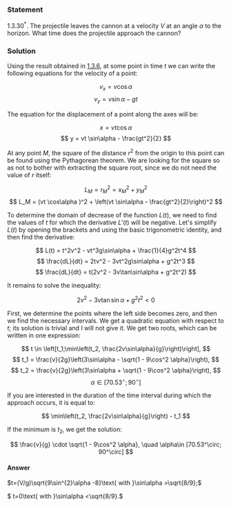 ###  Statement 

$1.3.30^*.$ The projectile leaves the cannon at a velocity $V$ at an angle $\alpha$ to the horizon. What time does the projectile approach the cannon? 

### Solution

Using the result obtained in [1.3.6](../1.3.6), at some point in time $t$ we can write the following equations for the velocity of a point:

$$v_x = v \cos\alpha$$ $$v_y = v \sin\alpha - gt$$ 

The equation for the displacement of a point along the axes will be:

$$x = vt \cos\alpha$$ $$ y = vt \sin\alpha - \frac{gt^2}{2} $$ 

At any point $M$, the square of the distance $r^2$ from the origin to this point can be found using the Pythagorean theorem. We are looking for the square so as not to bother with extracting the square root, since we do not need the value of $r$ itself:

$$L_M = r_M^2 = x_M^2 + y_M^2 $$ $$ L_M = (vt \cos\alpha )^2 + \left(vt \sin\alpha - \frac{gt^2}{2}\right)^2 $$ 

To determine the domain of decrease of the function $L(t)$, we need to find the values ​​of $t$ for which the derivative $L'(t)$ will be negative. Let's simplify $L(t)$ by opening the brackets and using the basic trigonometric identity, and then find the derivative:

$$ L(t) = t^2v^2 - vt^3g\sin\alpha + \frac{1}{4}g^2t^4 $$ $$ \frac{dL}{dt} = 2tv^2 - 3vt^2g\sin\alpha + g^2t^3 $$ $$ \frac{dL}{dt} = t(2v^2 - 3v\tan\sin\alpha + g^2t^2) $$ 

It remains to solve the inequality:

$$2v^2 - 3v\tan\sin\alpha + g^2t^2 < 0$$ 

First, we determine the points where the left side becomes zero, and then we find the necessary intervals. We get a quadratic equation with respect to $t$; its solution is trivial and I will not give it. We get two roots, which can be written in one expression:

$$ t \in \left[t_1;\min\left(t_2, \frac{2v\sin\alpha}{g}\right)\right], $$ $$ t_1 = \frac{v}{2g}\left(3\sin\alpha - \sqrt{1 - 9\cos^2 \alpha}\right), $$ $$ t_2 = \frac{v}{2g}\left(3\sin\alpha + \sqrt{1 - 9\cos^2 \alpha}\right), $$ $$ \alpha\in [70.53^\circ; 90^\circ] $$ 

If you are interested in the duration of the time interval during which the approach occurs, it is equal to:

$$ \min\left(t_2, \frac{2v\sin\alpha}{g}\right) - t_1 $$ 

If the minimum is $t_2$, we get the solution:

$$ \frac{v}{g} \cdot \sqrt{1 - 9\cos^2 \alpha}, \quad \alpha\in [70.53^\circ; 90^\circ] $$ 

#### Answer

$t=(V/g)\sqrt{9\sin^{2}\alpha -8}\text{ with }\sin\alpha >\sqrt{8/9};$

$ t=0\text{ with }\sin\alpha <\sqrt{8/9}.$
